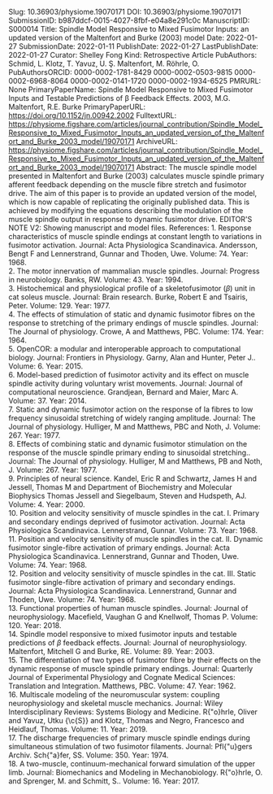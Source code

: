 Slug: 10.36903/physiome.19070171
DOI: 10.36903/physiome.19070171
SubmissionID: b987ddcf-0015-4027-8fbf-e04a8e291c0c
ManuscriptID: S000014
Title: Spindle Model Responsive to Mixed Fusimotor Inputs: an updated version of the Maltenfort and Burke (2003) model
Date: 2022-01-27
SubmissionDate: 2022-01-11
PublishDate: 2022-01-27
LastPublishDate: 2022-01-27
Curator: Shelley Fong
Kind: Retrospective Article
PubAuthors: Schmid, L.
    Klotz, T.
    Yavuz, U. Ş.
    Maltenfort, M.
    Röhrle, O.
PubAuthorsORCID: 0000-0002-1781-8429
    0000-0002-0503-9815
    0000-0002-6968-8064
    0000-0002-0141-1720
    0000-0002-1934-6525
PMRURL: None
PrimaryPaperName: Spindle Model Responsive to Mixed Fusimotor Inputs and Testable Predictions of β Feedback Effects. 2003, M.G. Maltenfort, R.E. Burke
PrimaryPaperURL: https://doi.org/10.1152/jn.00942.2002
FulltextURL: https://physiome.figshare.com/articles/journal_contribution/Spindle_Model_Responsive_to_Mixed_Fusimotor_Inputs_an_updated_version_of_the_Maltenfort_and_Burke_2003_model/19070171
ArchiveURL: https://physiome.figshare.com/articles/journal_contribution/Spindle_Model_Responsive_to_Mixed_Fusimotor_Inputs_an_updated_version_of_the_Maltenfort_and_Burke_2003_model/19070171
Abstract: The muscle spindle model presented in Maltenfort and Burke (2003) calculates muscle spindle primary afferent feedback depending on the muscle fibre stretch and fusimotor drive. The aim of this paper is to provide an updated version of the model, which is now capable of replicating the originally published data. This is achieved by modifying the equations describing the modulation of the muscle spindle output in response to dynamic fusimotor drive. EDITOR'S NOTE V2: Showing manuscript and model files.
References: 1. Response characteristics of muscle spindle endings at constant length to variations in fusimotor activation. Journal: Acta Physiologica Scandinavica. Andersson, Bengt F and Lennerstrand, Gunnar and Thoden, Uwe. Volume: 74. Year: 1968.  <br />2. The motor innervation of mammalian muscle spindles. Journal: Progress in neurobiology. Banks, RW. Volume: 43. Year: 1994.  <br />3. Histochemical and physiological profile of a skeletofusimotor ($\beta$) unit in cat soleus muscle. Journal: Brain research. Burke, Robert E and Tsairis, Peter. Volume: 129. Year: 1977.  <br />4. The effects of stimulation of static and dynamic fusimotor fibres on the response to stretching of the primary endings of muscle spindles. Journal: The Journal of physiology. Crowe, A and Matthews, PBC. Volume: 174. Year: 1964.  <br />5. OpenCOR: a modular and interoperable approach to computational biology. Journal: Frontiers in Physiology. Garny, Alan and Hunter, Peter J.. Volume: 6. Year: 2015.  <br />6. Model-based prediction of fusimotor activity and its effect on muscle spindle activity during voluntary wrist movements. Journal: Journal of computational neuroscience. Grandjean, Bernard and Maier, Marc A. Volume: 37. Year: 2014.  <br />7. Static and dynamic fusimotor action on the response of Ia fibres to low frequency sinusoidal stretching of widely ranging amplitude. Journal: The Journal of physiology. Hulliger, M and Matthews, PBC and Noth, J. Volume: 267. Year: 1977.  <br />8. Effects of combining static and dynamic fusimotor stimulation on the response of the muscle spindle primary ending to sinusoidal stretching.. Journal: The Journal of physiology. Hulliger, M and Matthews, PB and Noth, J. Volume: 267. Year: 1977.  <br />9. Principles of neural science. Kandel, Eric R and Schwartz, James H and Jessell, Thomas M and Department of Biochemistry and Molecular Biophysics Thomas Jessell and Siegelbaum, Steven and Hudspeth, AJ. Volume: 4. Year: 2000.  <br />10. Position and velocity sensitivity of muscle spindles in the cat. I. Primary and secondary endings deprived of fusimotor activation. Journal: Acta Physiologica Scandinavica. Lennerstrand, Gunnar. Volume: 73. Year: 1968.  <br />11. Position and velocity sensitivity of muscle spindles in the cat. II. Dynamic fusimotor single-fibre activation of primary endings. Journal: Acta Physiologica Scandinavica. Lennerstrand, Gunnar and Thoden, Uwe. Volume: 74. Year: 1968.  <br />12. Position and velocity sensitivity of muscle spindles in the cat. III. Static fusimotor single-fibre activation of primary and secondary endings. Journal: Acta Physiologica Scandinavica. Lennerstrand, Gunnar and Thoden, Uwe. Volume: 74. Year: 1968.  <br />13. Functional properties of human muscle spindles. Journal: Journal of neurophysiology. Macefield, Vaughan G and Knellwolf, Thomas P. Volume: 120. Year: 2018.  <br />14. Spindle model responsive to mixed fusimotor inputs and testable predictions of $\beta$ feedback effects. Journal: Journal of neurophysiology. Maltenfort, Mitchell G and Burke, RE. Volume: 89. Year: 2003.  <br />15. The differentiation of two types of fusimotor fibre by their effects on the dynamic response of muscle spindle primary endings. Journal: Quarterly Journal of Experimental Physiology and Cognate Medical Sciences: Translation and Integration. Matthews, PBC. Volume: 47. Year: 1962.  <br />16. Multiscale modeling of the neuromuscular system: coupling neurophysiology and skeletal muscle mechanics. Journal: Wiley Interdisciplinary Reviews: Systems Biology and Medicine. R{\"o}hrle, Oliver and Yavuz, Utku {\c{S}} and Klotz, Thomas and Negro, Francesco and Heidlauf, Thomas. Volume: 11. Year: 2019.  <br />17. The discharge frequencies of primary muscle spindle endings during simultaneous stimulation of two fusimotor filaments. Journal: Pfl{\"u}gers Archiv. Sch{\"a}fer, SS. Volume: 350. Year: 1974.  <br />18. A two-muscle, continuum-mechanical forward simulation of the upper limb. Journal: Biomechanics and Modeling in Mechanobiology. R{\"o}hrle, O. and Sprenger, M. and Schmitt, S.. Volume: 16. Year: 2017.  <br />